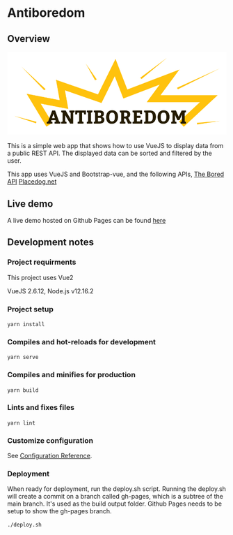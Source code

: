 # Antiboredom

## Overview

![Antiboredom logo](./src/assets/logo.svg)

This is a simple web app that shows how to use VueJS to display data from a public REST API.
The displayed data can be sorted and filtered by the user.

This app uses VueJS and Bootstrap-vue, and the following APIs,
[The Bored API](https://www.boredapi.com/)
[Placedog.net](https://placedog.net)

## Live demo

A live demo hosted on Github Pages can be found [here](https://amyxs.github.io/antiboredom/)
 
## Development notes

### Project requirments

This project uses Vue2

VueJS 2.6.12, Node.js v12.16.2

### Project setup

```
yarn install
```

### Compiles and hot-reloads for development

```
yarn serve
```

### Compiles and minifies for production

```
yarn build
```

### Lints and fixes files

```
yarn lint
```

### Customize configuration

See [Configuration Reference](https://cli.vuejs.org/config/).

### Deployment

When ready for deployment, run the deploy.sh script.
Running the deploy.sh will create a commit on a branch called gh-pages, which is a subtree of the main branch. It's used as the build output folder.
Github Pages needs to be setup to show the gh-pages branch.

```
./deploy.sh
```